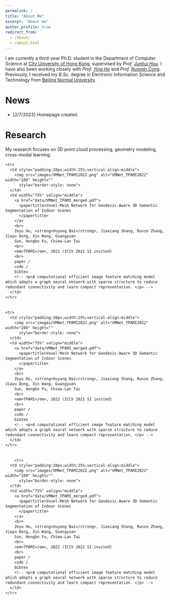 ```yaml
---
permalink: /
title: "About Me"
excerpt: "About me"
author_profile: true
redirect_from: 
  - /about/
  - /about.html
---
```



I am currently a third-year Ph.D. student in the Department of Computer Science at [City University of Hong Kong](https://www.cityu.edu.hk/), supervised by *Prof. [Junhui Hou](https://sites.google.com/site/junhuihoushomepage/)*. I have also been working closely with *Prof. [Ying He](https://personal.ntu.edu.sg/yhe/)* and *Prof. [Runmin Cong](https://rmcong.github.io/)*. Previously, I received my B.Sc. degree in Electronic Information Science and Technology from [Beijing Normal University](https://english.bnu.edu.cn/).


News
======
* [2/7/2023] Homepage created.


Research
======
My research focuses on 3D point cloud processing, geometry modeling, cross-modal learning.



<table border=0>
  <tbody>

    <tr>
      <td style="padding:20px;width:25%;vertical-align:middle">
        <img src="images/VMNet_TPAMI2022.png" alt="VMNet_TPAMI2022" width="200" height=""
          style="border-style: none">
      </td>
      <td width="75%" valign="middle">
        <a href="data/VMNet_TPAMI_merged.pdf">
          <papertitle>Voxel-Mesh Network for Geodesic-Aware 3D Semantic Segmentation of Indoor Scenes
          </papertitle>
        </a>
        <br>
        Zeyu Hu, <strong>Xuyang Bai</strong>, Jiaxiang Shang, Runze Zhang, Jiayu Dong, Xin Wang, Guangyuan
        Sun, Hongbo Fu, Chiew-Lan Tai
        <br>
        <em>TPAMI</em>, 2022 (ICCV 2021 SI invited)
        <br>
        paper /
        code /
        bibtex
        <!-- <p>A computational efficient image feature matching model which adopts a graph neural network with sparse structure to reduce redundant connectivity and learn compact representation. </p> -->
      </td>
    </tr>


    <tr>
      <td style="padding:20px;width:25%;vertical-align:middle">
        <img src="images/VMNet_TPAMI2022.png" alt="VMNet_TPAMI2022" width="200" height=""
          style="border-style: none">
      </td>
      <td width="75%" valign="middle">
        <a href="data/VMNet_TPAMI_merged.pdf">
          <papertitle>Voxel-Mesh Network for Geodesic-Aware 3D Semantic Segmentation of Indoor Scenes
          </papertitle>
        </a>
        <br>
        Zeyu Hu, <strong>Xuyang Bai</strong>, Jiaxiang Shang, Runze Zhang, Jiayu Dong, Xin Wang, Guangyuan
        Sun, Hongbo Fu, Chiew-Lan Tai
        <br>
        <em>TPAMI</em>, 2022 (ICCV 2021 SI invited)
        <br>
        paper /
        code /
        bibtex
        <!-- <p>A computational efficient image feature matching model which adopts a graph neural network with sparse structure to reduce redundant connectivity and learn compact representation. </p> -->
      </td>
    </tr>


        <tr>
      <td style="padding:20px;width:25%;vertical-align:middle">
        <img src="images/VMNet_TPAMI2022.png" alt="VMNet_TPAMI2022" width="200" height=""
          style="border-style: none">
      </td>
      <td width="75%" valign="middle">
        <a href="data/VMNet_TPAMI_merged.pdf">
          <papertitle>Voxel-Mesh Network for Geodesic-Aware 3D Semantic Segmentation of Indoor Scenes
          </papertitle>
        </a>
        <br>
        Zeyu Hu, <strong>Xuyang Bai</strong>, Jiaxiang Shang, Runze Zhang, Jiayu Dong, Xin Wang, Guangyuan
        Sun, Hongbo Fu, Chiew-Lan Tai
        <br>
        <em>TPAMI</em>, 2022 (ICCV 2021 SI invited)
        <br>
        paper /
        code /
        bibtex
        <!-- <p>A computational efficient image feature matching model which adopts a graph neural network with sparse structure to reduce redundant connectivity and learn compact representation. </p> -->
      </td>
    </tr>


  </tbody>
</table>
